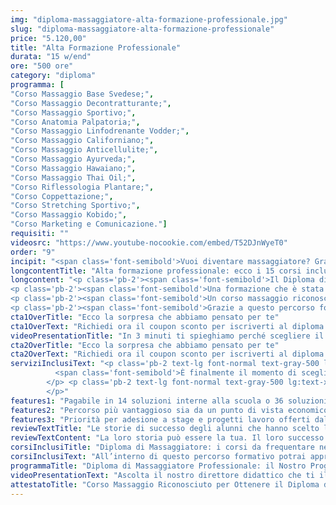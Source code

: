 ```yaml
---
img: "diploma-massaggiatore-alta-formazione-professionale.jpg"
slug: "diploma-massaggiatore-alta-formazione-professionale"
price: "5.120,00"
title: "Alta Formazione Professionale"
durata: "15 w/end"
ore: "500 ore"
category: "diploma"
programma: [
"Corso Massaggio Base Svedese;",
"Corso Massaggio Decontratturante;",
"Corso Massaggio Sportivo;",
"Corso Anatomia Palpatoria;",
"Corso Massaggio Linfodrenante Vodder;",
"Corso Massaggio Californiano;",
"Corso Massaggio Anticellulite;",
"Corso Massaggio Ayurveda;",
"Corso Massaggio Hawaiano;",
"Corso Massaggio Thai Oil;",
"Corso Riflessologia Plantare;",
"Corso Coppettazione;",
"Corso Stretching Sportivo;",
"Corso Massaggio Kobido;",
"Corso Marketing e Comunicazione."]
requisiti: ""
videosrc: "https://www.youtube-nocookie.com/embed/T52DJnWyeT0"
order: "9"
incipit: "<span class='font-semibold'>Vuoi diventare massaggiatore? Grazie al nostro corso massaggio professionale hai la possibilità di formarti nel mondo del massaggio in modo completo</span>, eccellente e <span class='font-semibold'>altamente personalizzato</span>. <span class='block py-2'><span class='font-semibold'>Sarai tu stesso a scegliere i tempi in cui frequentare i 15 corsi previsti nel nostro piano formativo che ti consentiranno di conseguire il diploma di massaggiatore</span>.</span> Cosa aspetti? <span class='font-semibold'>Scopri di più!</span>"
longcontentTitle: "Alta formazione professionale: ecco i 15 corsi inclusi nel percorso formativo per ottenere il diploma di massaggiatore"            
longcontent: "<p class='pb-2'><span class='font-semibold'>Il Diploma di Alta Formazione Professionale è il nostro best seller</span>. Un percorso che negli anni ci ha permesso finalmente di offrire nel mondo del benessere una formazione ampiamente strutturata in 15 corsi.</p> 
<p class='pb-2'><span class='font-semibold'>Una formazione che è stata scelta da migliaia di allievi che avevano un unico grande desiderio: specializzarsi nel campo del benessere in un periodo di tempo flessibile</span>. Infatti, la loro necessità era di poter scegliere in modo autonomo le tempistiche in cui frequentare i corsi (non è infatti previsto un termine entro il quale concludere il percorso).</p>
<p class='pb-2'><span class='font-semibold'>Un corso massaggio riconosciuto in tutta Italia</span>, grazie alla legge 4/2013 che ti consentirà di lavorare fin da subito garantendoti il rientro dell’investimento.</p>
<p class='pb-2'><span class='font-semibold'>Grazie a questo percorso formativo, hai una sola grande garanzia: acquisire tutte le competenze fondamentali</span> nelle principali tecniche di massaggio richieste dal mercato <span class='font-semibold'>a livello nazionale</span>.</p>"
cta1OverTitle: "Ecco la sorpresa che abbiamo pensato per te"
cta1OverText: "Richiedi ora il coupon sconto per iscriverti al diploma di alta formazione professionale"
videoPresentationTitle: "In 3 minuti ti spieghiamo perché scegliere il Diploma di Alta Formazione"
cta2OverTitle: "Ecco la sorpresa che abbiamo pensato per te"
cta2OverText: "Richiedi ora il coupon sconto per iscriverti al diploma di alta formazione professionale"
serviziInclusiText: "<p class='pb-2 text-lg font-normal text-gray-500 lg:text-xl sm:px-16 lg:px-48 text-justify'>
          <span class='font-semibold'>È finalmente il momento di scegliere un percorso formativo eccellente coi migliori docenti nel mondo del massaggio</span>, la possibilità di personalizzare il piano formativo <span class='font-semibold'>e la priorità di essere inseriti in stage e progetti lavoro</span> offerti dalla nostra scuola. </p><p class='pb-2 text-lg font-normal text-gray-500 lg:text-xl sm:px-16 lg:px-48 text-justify'>Scegliendo la nostra offerta sai di poter partecipare a un corso massaggio professionale che ti consentirà di diventare massaggiatore in tempi brevi.
        </p> <p class='pb-2 text-lg font-normal text-gray-500 lg:text-xl sm:px-16 lg:px-48 text-justify'>Cosa aspetti? <span class='font-semibold'>Contattaci per iniziare insieme questo percorso</span>.
        </p>"
features1: "Pagabile in 14 soluzioni interne alla scuola o 36 soluzioni con finanziaria convenzionata"
features2: "Percorso più vantaggioso sia da un punto di vista economico (maggiore sconto) che formativo (15 corsi)"
features3: "Priorità per adesione a stage e progetti lavoro offerti dalla scuola"      
reviewTextTitle: "Le storie di successo degli alunni che hanno scelto la nostra scuola di massaggio"        
reviewTextContent: "La loro storia può essere la tua. Il loro successo puoi ottenerlo anche tu.<span class='block py-2'>Cosa aspetti? Scegli anche tu di essere finalmente felice del lavoro che scegli.</span>"    
corsiInclusiTitle: "Diploma di Massaggiatore: i corsi da frequentare nella nostra offerta formativa"   
corsiInclusiText: "All’interno di questo percorso formativo potrai apprendere le seguenti tecniche di massaggio per diventare massaggiatore professionale: "    
programmaTitle: "Diploma di Massaggiatore Professionale: il Nostro Programma" 
videoPresentationText: "Ascolta il nostro direttore didattico che ti illustra come diventare massaggiatore grazie a un corso massaggio professionale, completo e riconosciuto."   
attestatoTitle: "Corso Massaggio Riconosciuto per Ottenere il Diploma di Massaggiatore"        
---
```

